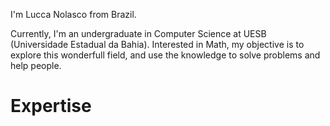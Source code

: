 I'm Lucca Nolasco from Brazil. 

Currently, I'm an undergraduate in Computer Science at UESB (Universidade Estadual da Bahia). Interested in Math, my objective is to explore this wonderfull field, and use the knowledge to solve problems and help people.

# Expertise
